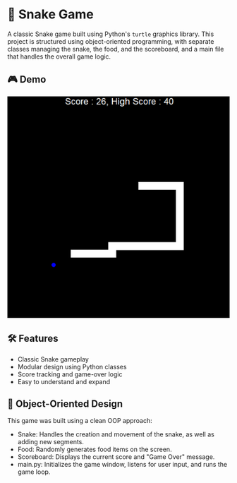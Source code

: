 # 🐍 Snake Game

A classic Snake game built using Python's `turtle` graphics library. This project is structured using object-oriented programming, with separate classes managing the snake, the food, and the scoreboard, and a main file that handles the overall game logic.

## 🎮 Demo

<img src="https://raw.githubusercontent.com/idoyosef/snake_game/main/screenshot.png" alt="Snake Game Screenshot" width="600"/>

## 🛠 Features

- Classic Snake gameplay
- Modular design using Python classes
- Score tracking and game-over logic
- Easy to understand and expand

## 🧠 Object-Oriented Design

This game was built using a clean OOP approach:
- Snake: Handles the creation and movement of the snake, as well as adding new segments.
- Food: Randomly generates food items on the screen.
- Scoreboard: Displays the current score and "Game Over" message.
- main.py: Initializes the game window, listens for user input, and runs the game loop.
